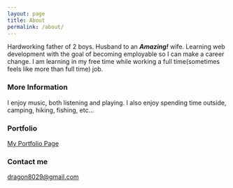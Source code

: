 ```yaml
---
layout: page
title: About
permalink: /about/
---
```


Hardworking father of 2 boys. Husband to an **_Amazing!_** wife. 
Learning web development with the goal of becoming employable so I can make a career change. I am learning in my free time while working a full time(sometimes feels like more than full time) job. 

### More Information

I enjoy music, both listening and playing.  I also enjoy spending time outside, camping, hiking, fishing, etc...

### Portfolio 
[My Portfolio Page](https://dragon8029.github.io/Portfolio/)

### Contact me

[dragon8029@gmail.com](mailto:dragon8029@gmail.com)